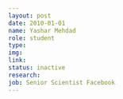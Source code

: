 ```yaml
---
layout: post
date: 2010-01-01
name: Yashar Mehdad
role: student
type: 
img: 
link: 
status: inactive
research: 
job: Senior Scientist Facebook
---
```

